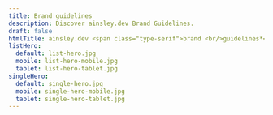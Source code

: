```yaml
---
title: Brand guidelines
description: Discover ainsley.dev Brand Guidelines.
draft: false
htmlTitle: ainsley.dev <span class="type-serif">brand <br/>guidelines*</span>
listHero:
  default: list-hero.jpg
  mobile: list-hero-mobile.jpg
  tablet: list-hero-tablet.jpg
singleHero:
  default: single-hero.jpg
  mobile: single-hero-mobile.jpg
  tablet: single-hero-tablet.jpg
---
```

